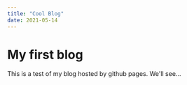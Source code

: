 ```yaml
---
title: "Cool Blog"
date: 2021-05-14
---
```


# My first blog

This is a test of my blog hosted by github pages. We'll see...
